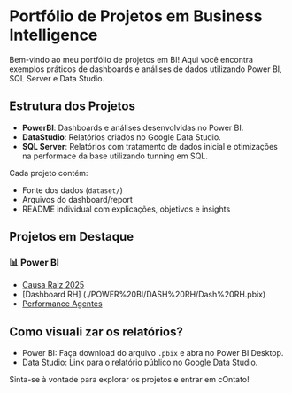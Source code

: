 # Portfólio de Projetos em Business Intelligence

Bem-vindo ao meu portfólio de projetos em BI! Aqui você encontra exemplos práticos de dashboards e análises de dados utilizando Power BI, SQL Server e Data Studio.

## Estrutura dos Projetos

- **PowerBI**: Dashboards e análises desenvolvidas no Power BI.
- **DataStudio**: Relatórios criados no Google Data Studio.
- **SQL Server**: Relatórios com tratamento de dados inicial e otimizações na performace da base utilizando tunning em SQL.

Cada projeto contém:
- Fonte dos dados (`dataset/`)
- Arquivos do dashboard/report
- README individual com explicações, objetivos e insights

## Projetos em Destaque

### 📊 Power BI

- [Causa Raiz 2025](./POWER%20BI/CAUSA%20RAIZ/Causa%20Raiz%20Dashboard.pbix)
- [Dashboard RH] (./POWER%20BI/DASH%20RH/Dash%20RH.pbix)
- [Performance Agentes](./PowerBI/Performance-Agentes/Performance-Agentes.pbix)


## Como visuali zar os relatórios?

- Power BI: Faça download do arquivo `.pbix` e abra no Power BI Desktop.
- Data Studio: Link para o relatório público no Google Data Studio.


Sinta-se à vontade para explorar os projetos e entrar em cOntato!
